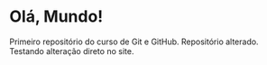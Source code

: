 # Olá, Mundo!
 Primeiro repositório do curso de Git e GitHub.
 Repositório alterado.
 Testando alteração direto no site.
